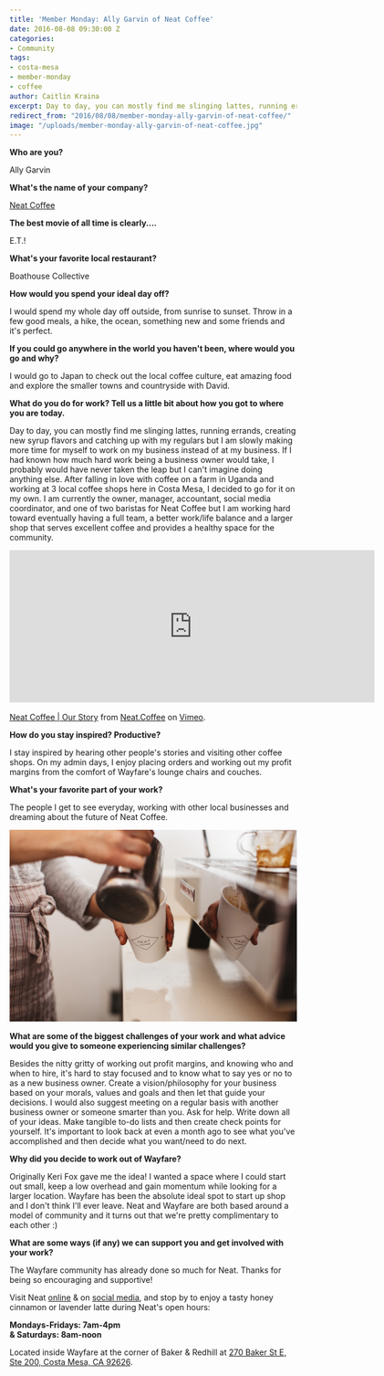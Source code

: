 ```yaml
---
title: 'Member Monday: Ally Garvin of Neat Coffee'
date: 2016-08-08 09:30:00 Z
categories:
- Community
tags:
- costa-mesa
- member-monday
- coffee
author: Caitlin Kraina
excerpt: Day to day, you can mostly find me slinging lattes, running errands, creating new syrup flavors and catching up with my regulars but I am slowly making more time for myself to work on my business instead of at my business. If I had known how much hard work being a business owner would take, I probably would have never taken the leap but I can't imagine doing anything else. After falling in love with coffee on a farm in Uganda and working at 3 local coffee shops here in Costa Mesa, I decided to go for it on my own. I am currently the owner, manager, accountant, social media coordinator, and one of two baristas for Neat Coffee but I am working hard toward eventually having a full team, a better work/life balance and a larger shop that serves excellent coffee and provides a healthy space for the community.
redirect_from: "2016/08/08/member-monday-ally-garvin-of-neat-coffee/"
image: "/uploads/member-monday-ally-garvin-of-neat-coffee.jpg"
---
```


**Who are you?**

Ally Garvin

**What's the name of your company?**

[Neat Coffee](http://neat.coffee)

**The best movie of all time is clearly....**

E.T.!

**What's your favorite local restaurant?**

Boathouse Collective

**How would you spend your ideal day off?**

I would spend my whole day off outside, from sunrise to sunset. Throw in a few good meals, a hike, the ocean, something new and some friends and it's perfect.

**If you could go anywhere in the world you haven't been, where would you go and why?**

I would go to Japan to check out the local coffee culture, eat amazing food and explore the smaller towns and countryside with David.

**What do you do for work? Tell us a little bit about how you got to where you are today.**

Day to day, you can mostly find me slinging lattes, running errands, creating new syrup flavors and catching up with my regulars but I am slowly making more time for myself to work on my business instead of at my business. If I had known how much hard work being a business owner would take, I probably would have never taken the leap but I can't imagine doing anything else. After falling in love with coffee on a farm in Uganda and working at 3 local coffee shops here in Costa Mesa, I decided to go for it on my own. I am currently the owner, manager, accountant, social media coordinator, and one of two baristas for Neat Coffee but I am working hard toward eventually having a full team, a better work/life balance and a larger shop that serves excellent coffee and provides a healthy space for the community.

<iframe src="https://player.vimeo.com/video/175587975" width="640" height="267" frameborder="0" webkitallowfullscreen mozallowfullscreen allowfullscreen></iframe>
<p><a href="https://vimeo.com/175587975">Neat Coffee | Our Story</a> from <a href="https://vimeo.com/user54578162">Neat.Coffee</a> on <a href="https://vimeo.com">Vimeo</a>.</p>

**How do you stay inspired? Productive?**

I stay inspired by hearing other people's stories and visiting other coffee shops. On my admin days, I enjoy placing orders and working out my profit margins from the comfort of Wayfare's lounge chairs and couches.

**What's your favorite part of your work?**

The people I get to see everyday, working with other local businesses and dreaming about the future of Neat Coffee.

![Ally Garvin](/uploads/member-monday-ally-garvin-of-neat-coffee-2.jpg)

**What are some of the biggest challenges of your work and what advice would you give to someone experiencing similar challenges?**

Besides the nitty gritty of working out profit margins, and knowing who and when to hire, it's hard to stay focused and to know what to say yes or no to as a new business owner. Create a vision/philosophy for your business based on your morals, values and goals and then let that guide your decisions. I would also suggest meeting on a regular basis with another business owner or someone smarter than you. Ask for help. Write down all of your ideas. Make tangible to-do lists and then create check points for yourself. It's important to look back at even a month ago to see what you've accomplished and then decide what you want/need to do next.

**Why did you decide to work out of Wayfare?**

Originally Keri Fox gave me the idea! I wanted a space where I could start out small, keep a low overhead and gain momentum while looking for a larger location. Wayfare has been the absolute ideal spot to start up shop and I don't think I'll ever leave. Neat and Wayfare are both based around a model of community and it turns out that we're pretty complimentary to each other :)

**What are some ways (if any) we can support you and get involved with your work?**

The Wayfare community has already done so much for Neat. Thanks for being so encouraging and supportive!

Visit Neat [online](http://neat.coffee) & on [social media](http://instagram.com/neat.coffee), and stop by to enjoy a tasty honey cinnamon or lavender latte during Neat's open hours:

**Mondays-Fridays: 7am-4pm  
& Saturdays: 8am-noon**

Located inside Wayfare at the corner of Baker & Redhill at [270 Baker St E, Ste 200, Costa Mesa, CA 92626](https://goo.gl/maps/PH8TPTV6rKN2).
